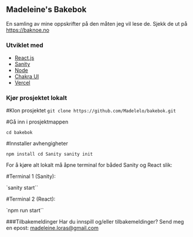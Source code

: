## Madeleine's Bakebok

En samling av mine oppskrifter på den måten jeg vil lese de. Sjekk de ut på https://baknoe.no

### Utviklet med

- [React.js](https://reactjs.org/)
- [Sanity](https://www.sanity.io/)
- [Node](https://nodejs.org/en/)
- [Chakra UI](https://chakra-ui.com/)
- [Vercel](https://vercel.com/)

### Kjør prosjektet lokalt

#Klon prosjektet
`git clone https://github.com/Madelelo/bakebok.git`

#Gå inn i prosjektmappen

`cd bakebok`

#Innstaller avhengigheter

`npm install cd Sanity sanity init`

For å kjøre alt lokalt må åpne terminal for båded Sanity og React slik:

#Terminal 1 (Sanity):

`sanity start``

#Terminal 2 (React):

`npm run start``

###Tilbakemeldinger
Har du innspill og/eller tilbakemeldinger? Send meg en epost: madeleine.loras@gmail.com

